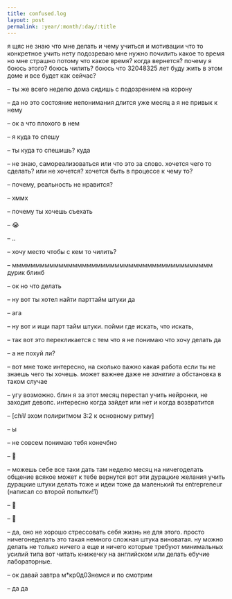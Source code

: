 ```yaml
---
title: confused.log
layout: post
permalink: :year/:month/:day/:title
---
```


я щяс не знаю что мне делать и чему учиться и мотивации что то конкретное учить нету
подозреваю мне нужно почилить какое то время но мне страшно потому что 
какое время?
когда вернется?
почему я боюсь этого? боюсь чилить? боюсь что 32048325 лет буду жить в этом доме и все будет как сейчас?

– ты же всего неделю дома сидишь с подозрением на корону

– да но это состояние непонимания длится уже месяц а я не привык к нему

– ок а что плохого в нем

– я куда то спешу

– ты куда то спешишь? куда

– не знаю, самореализоваться или что это за слово. хочется чего то сделать? или не хочется? хочется быть в процессе к чему то?

– почему, реальность не нравится?

– хммх 

– почему ты хочешь съехать

– 😭

– ..

– хочу место чтобы с кем то чилить?

– ммммммммммммммммммммммммммммммммммммммммммм дурик блинб

– ок но что делать

– ну вот ты хотел найти парттайм штуки да

– ага

– ну вот и ищи парт тайм штуки. пойми где искать, что искать,

– так вот это перекликается с тем что я не понимаю что хочу делать да

– а не похуй ли?

– вот мне тоже интересно, на сколько важно какая работа если ты не знаешь чего ты хочешь. может важнее даже не *занятие* а обстановка в таком случае

– угу возможно. блин я за этот месяц перестал учить нейронки, не заходит девопс. интересно когда зайдет или нет и когда возвратится

– [*chill* эхом полиритмом 3:2 к основному ритму]

– ы 

– не совсем понимаю тебя конечбно

– 🤡

– можешь себе все таки дать там неделю месяц на ничегоделать общение всякое может к тебе вернутся вот эти дурацкие желания учить дурацкие штуки делать тоже и идеи тоже да маленький ты entrepreneur (написал со второй попытки!1)

– 🥴

– 🐒

– да, оно не хорошо стрессовать себя жизнь не для этого. просто ничегонеделать это такая немного сложная штука виноватая. ну можно делать не только ничего а еще и ничего которые требуют минимальных усилий типа вот читать книжечку на английском или делать ебучие лабораторные.

– ок давай завтра м*кр0д03немся и по смотрим

– да да